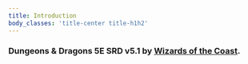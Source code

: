 ```yaml
---
title: Introduction
body_classes: 'title-center title-h1h2'
---
```


### Dungeons & Dragons 5E SRD v5.1 by [Wizards of the Coast](http://wizards.com).




